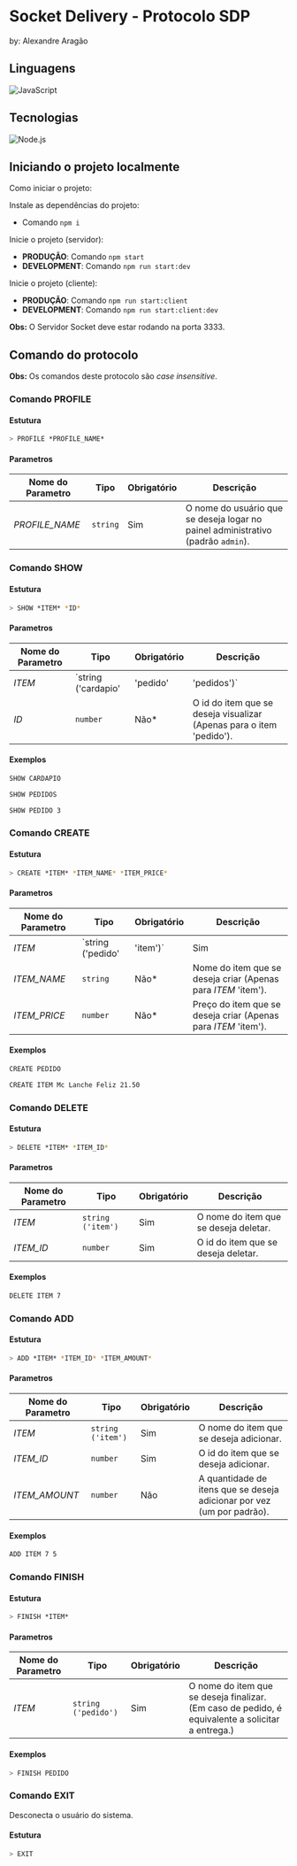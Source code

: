 # Socket Delivery - Protocolo SDP
by: Alexandre Aragão

## Linguagens
![JavaScript](https://img.shields.io/badge/-JavaScript-000?&logo=JavaScript&logoColor=ddc508)

## Tecnologias
![Node.js](https://img.shields.io/badge/-Node.js-000?&logo=node.js)

## Iniciando o projeto localmente
Como iniciar o projeto:

Instale as dependências do projeto:
- Comando `npm i`

Inicie o projeto (servidor):
- **PRODUÇÃO**: Comando `npm start`
- **DEVELOPMENT**: Comando `npm run start:dev`

Inicie o projeto (cliente):
- **PRODUÇÃO**: Comando `npm run start:client`
- **DEVELOPMENT**: Comando `npm run start:client:dev`

**Obs:** O Servidor Socket deve estar rodando na porta 3333.

## Comando do protocolo
**Obs:** Os comandos deste protocolo são _case insensitive_.

### Comando PROFILE
#### Estutura
```sh
> PROFILE *PROFILE_NAME*
```

#### Parametros
Nome do Parametro|Tipo|Obrigatório|Descrição
-|-|-|-
_PROFILE_NAME_|`string`|Sim|O nome do usuário que se deseja logar no painel administrativo (padrão `admin`).

### Comando SHOW
#### Estutura
```sh
> SHOW *ITEM* *ID*
```

#### Parametros
Nome do Parametro|Tipo|Obrigatório|Descrição
-|-|-|-
_ITEM_|`string ('cardapio'|'pedido'|'pedidos')`|Sim|O nome do item que se deseja visualizar. No caso de 'pedido', caso não seja passado o parâmetro _ID_, retorna o pedido atual.
_ID_|`number`|Não*|O id do item que se deseja visualizar (Apenas para o item 'pedido').

#### Exemplos
```sh
SHOW CARDAPIO
```
```sh
SHOW PEDIDOS
```
```sh
SHOW PEDIDO 3
```

### Comando CREATE
#### Estutura
```sh
> CREATE *ITEM* *ITEM_NAME* *ITEM_PRICE*
```

#### Parametros
Nome do Parametro|Tipo|Obrigatório|Descrição
-|-|-|-
_ITEM_|`string ('pedido'|'item')`|Sim|O nome do item que se deseja criar. No caso de 'item', é necessário informar _ITEM_NAME_ e _ITEM_PRICE_.
_ITEM_NAME_|`string`|Não*|Nome do item que se deseja criar (Apenas para _ITEM_ 'item').
_ITEM_PRICE_|`number`|Não*|Preço do item que se deseja criar (Apenas para _ITEM_ 'item').

#### Exemplos
```sh
CREATE PEDIDO
```
```sh
CREATE ITEM Mc Lanche Feliz 21.50
```
### Comando DELETE
#### Estutura
```sh
> DELETE *ITEM* *ITEM_ID*
```

#### Parametros
Nome do Parametro|Tipo|Obrigatório|Descrição
-|-|-|-
_ITEM_|`string ('item')`|Sim|O nome do item que se deseja deletar.
_ITEM_ID_|`number`|Sim|O id do item que se deseja deletar.

#### Exemplos
```sh
DELETE ITEM 7
```

### Comando ADD
#### Estutura
```sh
> ADD *ITEM* *ITEM_ID* *ITEM_AMOUNT*
```

#### Parametros
Nome do Parametro|Tipo|Obrigatório|Descrição
-|-|-|-
_ITEM_|`string ('item')`|Sim|O nome do item que se deseja adicionar.
_ITEM_ID_|`number`|Sim|O id do item que se deseja adicionar.
_ITEM_AMOUNT_|`number`|Não|A quantidade de itens que se deseja adicionar por vez (um por padrão).

#### Exemplos
```sh
ADD ITEM 7 5
```

### Comando FINISH
#### Estutura
```sh
> FINISH *ITEM*
```

#### Parametros
Nome do Parametro|Tipo|Obrigatório|Descrição
-|-|-|-
_ITEM_|`string ('pedido')`|Sim|O nome do item que se deseja finalizar. (Em caso de pedido, é equivalente a solicitar a entrega.)

#### Exemplos
```sh
> FINISH PEDIDO
```

### Comando EXIT
Desconecta o usuário do sistema.

#### Estutura
```sh
> EXIT
```